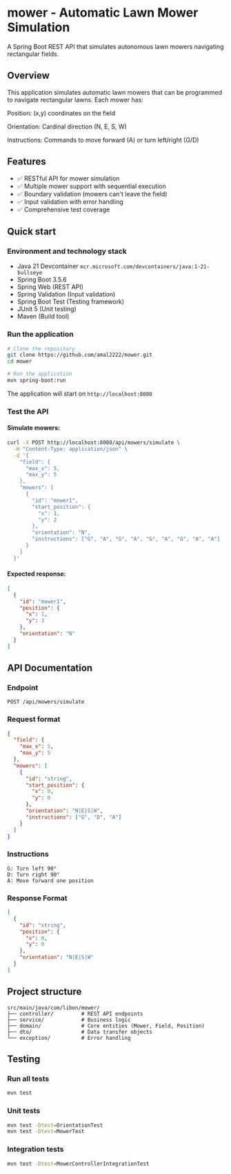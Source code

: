 # mower - Automatic Lawn Mower Simulation

A Spring Boot REST API that simulates autonomous lawn mowers navigating rectangular fields.

## Overview
This application simulates automatic lawn mowers that can be programmed to navigate rectangular lawns. Each mower has:

Position: (x,y) coordinates on the field

Orientation: Cardinal direction (N, E, S, W)

Instructions: Commands to move forward (A) or turn left/right (G/D)

## Features
- ✅ RESTful API for mower simulation
- ✅ Multiple mower support with sequential execution
- ✅ Boundary validation (mowers can't leave the field)
- ✅ Input validation with error handling
- ✅ Comprehensive test coverage


## Quick start
### Environment and technology stack
- Java 21 Devcontainer `mcr.microsoft.com/devcontainers/java:1-21-bullseye`
- Spring Boot 3.5.6
- Spring Web (REST API)
- Spring Validation (Input validation)
- Spring Boot Test (Testing framework)
- JUnit 5 (Unit testing)
- Maven (Build tool)

### Run the application
```bash
# Clone the repository
git clone https://github.com/amal2222/mower.git
cd mower

# Run the application
mvn spring-boot:run
```
The application will start on `http://localhost:8080`

### Test the API
#### Simulate mowers:
```bash
curl -X POST http://localhost:8080/api/mowers/simulate \
  -H "Content-Type: application/json" \
  -d '{
    "field": {
      "max_x": 5,
      "max_y": 5
    },
    "mowers": [
      {
        "id": "mower1",
        "start_position": {
          "x": 1,
          "y": 2
        },
        "orientation": "N",
        "instructions": ["G", "A", "G", "A", "G", "A", "G", "A", "A"]
      }
    ]
  }'
  ```
#### Expected response:

```json
[
  {
    "id": "mower1",
    "position": {
      "x": 1,
      "y": 3
    },
    "orientation": "N"
  }
]
```
## API Documentation
### Endpoint
`POST /api/mowers/simulate`

### Request format
```json
{
  "field": {
    "max_x": 5,
    "max_y": 5
  },
  "mowers": [
    {
      "id": "string",
      "start_position": {
        "x": 0,
        "y": 0
      },
      "orientation": "N|E|S|W",
      "instructions": ["G", "D", "A"]
    }
  ]
}
```

### Instructions
```
G: Turn left 90°
D: Turn right 90°
A: Move forward one position
```

### Response Format
```json
[
  {
    "id": "string",
    "position": {
      "x": 0,
      "y": 0
    },
    "orientation": "N|E|S|W"
  }
]
```
## Project structure
```
src/main/java/com/libon/mower/
├── controller/         # REST API endpoints
├── service/            # Business logic
├── domain/             # Core entities (Mower, Field, Position)
├── dto/                # Data transfer objects
└── exception/          # Error handling
```
## Testing
### Run all tests
```bash
mvn test
```
### Unit tests
```bash
mvn test -Dtest=OrientationTest
mvn test -Dtest=MowerTest
```
### Integration tests
```bash
mvn test -Dtest=MowerControllerIntegrationTest
```